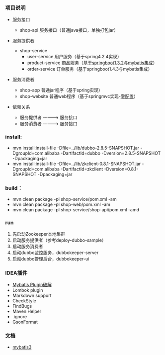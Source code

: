 ### 项目说明
- 服务接口
  - shop-api 服务接口（普通java接口，单独打包jar）
  
- 服务提供者
  - shop-service
    - user-service 用户服务（基于spring4.2.4实现）
    - product-service 商品服务（[基于springboot1.3.2与mybatis集成](http://blog.csdn.net/catoop/article/details/50684676)）
    - order-service 订单服务（基于springboot1.4.3与mybatis集成）

- 服务消费者
  - shop-app 普通jar程序（基于spring实现）
  - shop-website 普通web程序（基于springmvc实现-[零配置](http://hanqunfeng.iteye.com/blog/2113820)）

- 依赖关系
  - 服务提供者 -----> 服务接口
  - 服务消费者 -----> 服务接口

### install:
- mvn install:install-file  -Dfile=../lib/dubbo-2.8.5-SNAPSHOT.jar  -DgroupId=com.alibaba  -DartifactId=dubbo -Dversion=2.8.5-SNAPSHOT -Dpackaging=jar
- mvn install:install-file  -Dfile=../lib/zkclient-0.8.1-SNAPSHOT.jar  -DgroupId=com.alibaba  -DartifactId=zkclient -Dversion=0.8.1-SNAPSHOT -Dpackaging=jar

### build：
- mvn clean package -pl shop-service/pom.xml -am
- mvn clean package -pl shop-web/pom.xml -am
- mvn clean package -pl shop-service/shop-api/pom.xml -amd

### run
1. 先启动Zookeeper本地集群
2. 启动服务提供者（参考deploy-dubbo-sample）
3. 启动服务消费者
4. 启动dubbo监控服务，dubbokeeper-server
5. 启动dubbo管理后台，dubbokeeper-ui

### IDEA插件
- [Mybatis Plugin破解](https://github.com/myoss/profile)
- Lombok plugin
- Markdown support
- CheckStyle
- FindBugs
- Maven Helper
- .ignore
- GsonFormat

### 文档
- [mybatis3](http://www.mybatis.org/mybatis-3/zh/index.html)
